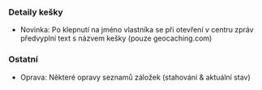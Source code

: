 ### Detaily kešky
- Novinka: Po klepnutí na jméno vlastníka se při otevření v centru zpráv předvyplní text s názvem kešky (pouze geocaching.com)

### Ostatní
- Oprava: Některé opravy seznamů záložek (stahování & aktuální stav)
